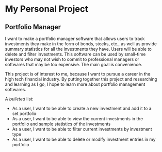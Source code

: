 # My Personal Project

## Portfolio Manager

I want to make a portfolio manager software that allows users to track investments they make in the form of bonds, stocks, etc., as well as provide summary statistics for all the investments they have. Users will be able to delete and filter investments. This software can be used by small-time investors who may not wish to commit to professional managers or softwares that may be too expensive. The main goal is convenience.

This project is of interest to me, because I want to pursue a career in the high tech financial industry. By putting together this project and researching and learning as I go, I hope to learn more about portfolio management softwares.



A *bulleted* list:
- As a user, I want to be able to create a new investment and add it to a set portfolio
- As a user, I want to be able to view the current investments in the portfolio and sample statistics of the investments
- As a user, I want to be able to filter current investments by investment type
- As a user, I want to be able to delete or modify investment entries in my portfolio
